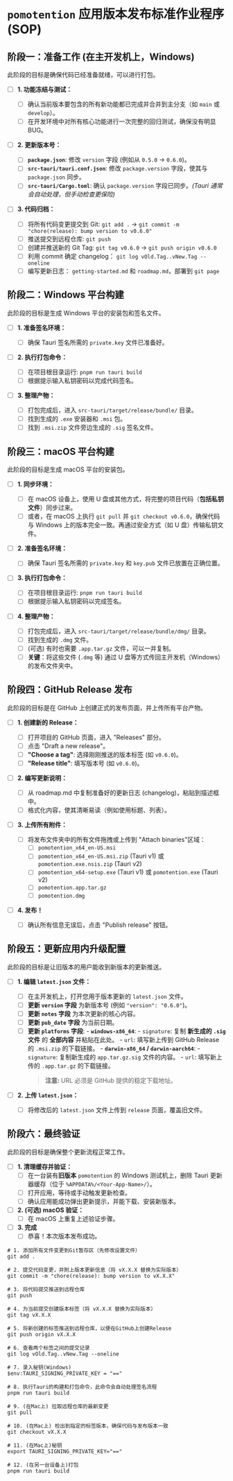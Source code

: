 # **`pomotention` 应用版本发布标准作业程序 (SOP)**

## 阶段一：准备工作 (在主开发机上，Windows)

此阶段的目标是确保代码已经准备就绪，可以进行打包。

- [ ] **1. 功能冻结与测试：**

  - [ ] 确认当前版本要包含的所有新功能都已完成并合并到主分支（如 `main` 或 `develop`）。
  - [ ] 在开发环境中对所有核心功能进行一次完整的回归测试，确保没有明显 BUG。

- [ ] **2. 更新版本号：**

  - [ ] **`package.json`**: 修改 `version` 字段 (例如从 `0.5.0` -> `0.6.0`)。
  - [ ] **`src-tauri/tauri.conf.json`**: 修改 `package.version` 字段，使其与 `package.json` 同步。
  - [ ] **`src-tauri/Cargo.toml`**: 确认 `package.version` 字段已同步。_(Tauri 通常会自动处理，但手动检查更保险)_

- [ ] **3. 代码归档：**
  - [ ] 将所有代码变更提交到 Git: `git add .` -> `git commit -m "chore(release): bump version to v0.6.0"`
  - [ ] 推送提交到远程仓库: `git push`
  - [ ] 创建并推送新的 Git Tag: `git tag v0.6.0` -> `git push origin v0.6.0`
  - [ ] 利用 commit 确定 changelog： `git log vOld.Tag..vNew.Tag --oneline`
  - [ ] 编写更新日志： `getting-started.md` 和 `roadmap.md`，部署到 `git page`

## 阶段二：Windows 平台构建

此阶段的目标是生成 Windows 平台的安装包和签名文件。

- [ ] **1. 准备签名环境：**

  - [ ] 确保 Tauri 签名所需的 `private.key` 文件已准备好。

- [ ] **2. 执行打包命令：**

  - [ ] 在项目根目录运行: `pnpm run tauri build`
  - [ ] 根据提示输入私钥密码以完成代码签名。

- [ ] **3. 整理产物：**
  - [ ] 打包完成后，进入 `src-tauri/target/release/bundle/` 目录。
  - [ ] 找到生成的 `.exe` 安装器和 `.msi` 包。
  - [ ] 找到 `.msi.zip` 文件旁边生成的 `.sig` 签名文件。

## 阶段三：macOS 平台构建

此阶段的目标是生成 macOS 平台的安装包。

- [ ] **1. 同步环境：**

  - [ ] 在 macOS 设备上，使用 U 盘或其他方式，将完整的项目代码（**包括私钥文件**）同步过来。
  - [ ] 或者，在 macOS 上执行 `git pull` 并 `git checkout v0.6.0`，确保代码与 Windows 上的版本完全一致。再通过安全方式（如 U 盘）传输私钥文件。

- [ ] **2. 准备签名环境：**

  - [ ] 确保 Tauri 签名所需的 `private.key` 和 `key.pub` 文件已放置在正确位置。

- [ ] **3. 执行打包命令：**

  - [ ] 在项目根目录运行: `pnpm run tauri build`
  - [ ] 根据提示输入私钥密码以完成签名。

- [ ] **4. 整理产物：**
  - [ ] 打包完成后，进入 `src-tauri/target/release/bundle/dmg/` 目录。
  - [ ] 找到生成的 `.dmg` 文件。
  - [ ] (可选) 有时也需要 `.app.tar.gz` 文件，可以一并复制。
  - [ ] **关键**：将这些文件 (`.dmg` 等) 通过 U 盘等方式传回主开发机（Windows）的发布文件夹中。

## 阶段四：GitHub Release 发布

此阶段的目标是在 GitHub 上创建正式的发布页面，并上传所有平台产物。

- [ ] **1. 创建新的 Release：**

  - [ ] 打开项目的 GitHub 页面，进入 "Releases" 部分。
  - [ ] 点击 "Draft a new release"。
  - [ ] **"Choose a tag"**: 选择刚刚推送的版本标签 (如 `v0.6.0`)。
  - [ ] **"Release title"**: 填写版本号 (如 `v0.6.0`)。

- [ ] **2. 编写更新说明：**

  - [ ] 从 roadmap.md 中复制准备好的更新日志 (changelog)，粘贴到描述框中。
  - [ ] 格式化内容，使其清晰易读（例如使用标题、列表）。

- [ ] **3. 上传所有附件：**

  - [ ] 将发布文件夹中的所有文件拖拽或上传到 "Attach binaries"区域：
    - [ ] `pomotention_x64_en-US.msi`
    - [ ] `pomotention_x64_en-US.msi.zip` (Tauri v1) 或 `pomotention.exe.nsis.zip` (Tauri v2)
    - [ ] `pomotention_x64-setup.exe` (Tauri v1) 或 `pomotention.exe` (Tauri v2)
    - [ ] `pomotention.app.tar.gz`
    - [ ] `pomotention.dmg`

- [ ] **4. 发布！**
  - [ ] 确认所有信息无误后，点击 "Publish release" 按钮。

## 阶段五：更新应用内升级配置

此阶段的目标是让旧版本的用户能收到新版本的更新推送。

- [ ] **1. 编辑 `latest.json` 文件：**

  - [ ] 在主开发机上，打开您用于版本更新的 `latest.json` 文件。
  - [ ] **更新 `version` 字段** 为新版本号 (例如 `"version": "0.6.0"`)。
  - [ ] **更新 `notes` 字段** 为本次更新的核心内容。
  - [ ] **更新 `pub_date` 字段** 为当前日期。
  - [ ] **更新 `platforms` 字段**: - **`windows-x86_64`**: - `signature`: 复制 **新生成的 `.sig` 文件** 的 **全部内容** 并粘贴在此处。 - `url`: 填写新上传到 GitHub Release 的 `.msi.zip` 的下载链接。 - **`darwin-x86_64` / `darwin-aarch64`**: - `signature`: 复制新生成的 `app.tar.gz.sig` 文件的内容。 - `url`: 填写新上传的 `.app.tar.gz` 的下载链接。
    > **注意:** URL 必须是 GitHub 提供的稳定下载地址。

- [ ] **2. 上传 `latest.json`：**
  - [ ] 将修改后的 `latest.json` 文件上传到 `release` 页面，覆盖旧文件。

## 阶段六：最终验证

此阶段的目标是确保整个更新流程正常工作。

- [ ] **1. 清理缓存并验证：**
  - [ ] 在一台装有**旧版本** `pomotention` 的 Windows 测试机上，删除 Tauri 更新器缓存（位于 `%APPDATA%/<Your-App-Name>/`）。
  - [ ] 打开应用，等待或手动触发更新检查。
  - [ ] 确认应用能成功弹出更新提示，并能下载、安装新版本。
- [ ] **2. (可选) macOS 验证：**
  - [ ] 在 macOS 上重复上述验证步骤。
- [ ] **3. 完成**
  - [ ] 恭喜！本次版本发布成功。

```
# 1. 添加所有文件变更到Git暂存区（先修改设置文件）
git add .

# 2. 提交代码变更，并附上版本更新信息（将 vX.X.X 替换为实际版本）
git commit -m "chore(release): bump version to vX.X.X"

# 3. 将代码提交推送到远程仓库
git push

# 4. 为当前提交创建版本标签（将 vX.X.X 替换为实际版本）
git tag vX.X.X

# 5. 将新创建的标签推送到远程仓库，以便在GitHub上创建Release
git push origin vX.X.X

# 6. 查看两个标签之间的提交记录
git log vOld.Tag..vNew.Tag --oneline

# 7. 录入秘钥(Windows)
$env:TAURI_SIGNING_PRIVATE_KEY = "=="

# 8. 执行Tauri的构建和打包命令，此命令会自动处理签名流程
pnpm run tauri build

# 9. (在Mac上) 拉取远程仓库的最新变更
git pull

# 10. (在Mac上) 检出到指定的标签版本，确保代码与发布版本一致
git checkout vX.X.X

# 11. (在Mac上)秘钥
export TAURI_SIGNING_PRIVATE_KEY="=="

# 12. (在另一台设备上)打包
pnpm run tauri build
```
